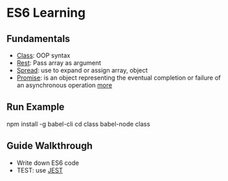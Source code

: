 # ES6 Learning

## Fundamentals

* [Class](/class): OOP syntax
* [Rest](/spread_rest): Pass array as argument
* [Spread](/spread_rest): use to expand or assign array, object
* [Promise](/promises): is an object representing the eventual completion or failure of an asynchronous operation [more](http://jamesknelson.com/grokking-es6-promises-the-four-functions-you-need-to-avoid-callback-hell)

## Run Example
npm install -g babel-cli
cd class
babel-node class

## Guide Walkthrough

* Write down ES6 code
* TEST: use [JEST](https://facebook.github.io/jest/)
